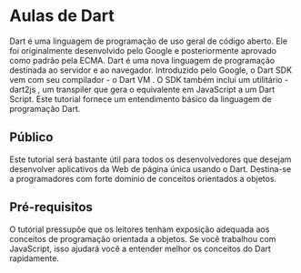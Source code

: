 # Aulas de Dart

Dart é uma linguagem de programação de uso geral de código aberto. Ele foi originalmente desenvolvido pelo Google e posteriormente aprovado como padrão pela ECMA. Dart é uma nova linguagem de programação destinada ao servidor e ao navegador. Introduzido pelo Google, o Dart SDK vem com seu compilador - o Dart VM . O SDK também inclui um utilitário -dart2js , um transpiler que gera o equivalente em JavaScript a um Dart Script. Este tutorial fornece um entendimento básico da linguagem de programação Dart.

## Público
Este tutorial será bastante útil para todos os desenvolvedores que desejam desenvolver aplicativos da Web de página única usando o Dart. Destina-se a programadores com forte domínio de conceitos orientados a objetos.

## Pré-requisitos
O tutorial pressupõe que os leitores tenham exposição adequada aos conceitos de programação orientada a objetos. Se você trabalhou com JavaScript, isso ajudará você a entender melhor os conceitos do Dart rapidamente.

